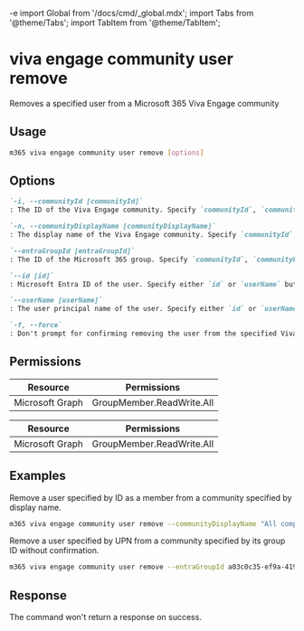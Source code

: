 -e <!-- DISCLAIMER: All secrets, passwords, and sensitive values in this document are examples only and not real credentials. -->
import Global from '/docs/cmd/_global.mdx';
import Tabs from '@theme/Tabs';
import TabItem from '@theme/TabItem';

# viva engage community user remove

Removes a specified user from a Microsoft 365 Viva Engage community

## Usage

```sh
m365 viva engage community user remove [options]
```

## Options

```md definition-list
`-i, --communityId [communityId]`
: The ID of the Viva Engage community. Specify `communityId`, `communityDisplayName` or `entraGroupId`.

`-n, --communityDisplayName [communityDisplayName]`
: The display name of the Viva Engage community. Specify `communityId`, `communityDisplayName` or `entraGroupId`.

`--entraGroupId [entraGroupId]`
: The ID of the Microsoft 365 group. Specify `communityId`, `communityDisplayName` or `entraGroupId`.

`--id [id]`
: Microsoft Entra ID of the user. Specify either `id` or `userName` but not both.

`--userName [userName]`
: The user principal name of the user. Specify either `id` or `userName` but not both.

`-f, --force`
: Don't prompt for confirming removing the user from the specified Viva Engage community.
```

<Global />

## Permissions

<Tabs>
  <TabItem value="Delegated">

  | Resource        | Permissions               |
  |-----------------|---------------------------|
  | Microsoft Graph | GroupMember.ReadWrite.All |

  </TabItem>
  <TabItem value="Application">

  | Resource        | Permissions               |
  |-----------------|---------------------------|
  | Microsoft Graph | GroupMember.ReadWrite.All |

  </TabItem>
</Tabs>

## Examples

Remove a user specified by ID as a member from a community specified by display name.

```sh
m365 viva engage community user remove --communityDisplayName "All company" --id 098b9f52-f48c-4401-819f-29c33794c3f5
```

Remove a user specified by UPN from a community specified by its group ID without confirmation.

```sh
m365 viva engage community user remove --entraGroupId a03c0c35-ef9a-419b-8cab-f89e0a8d2d2a --userName john.doe@contoso.com --force
```

## Response

The command won't return a response on success.
